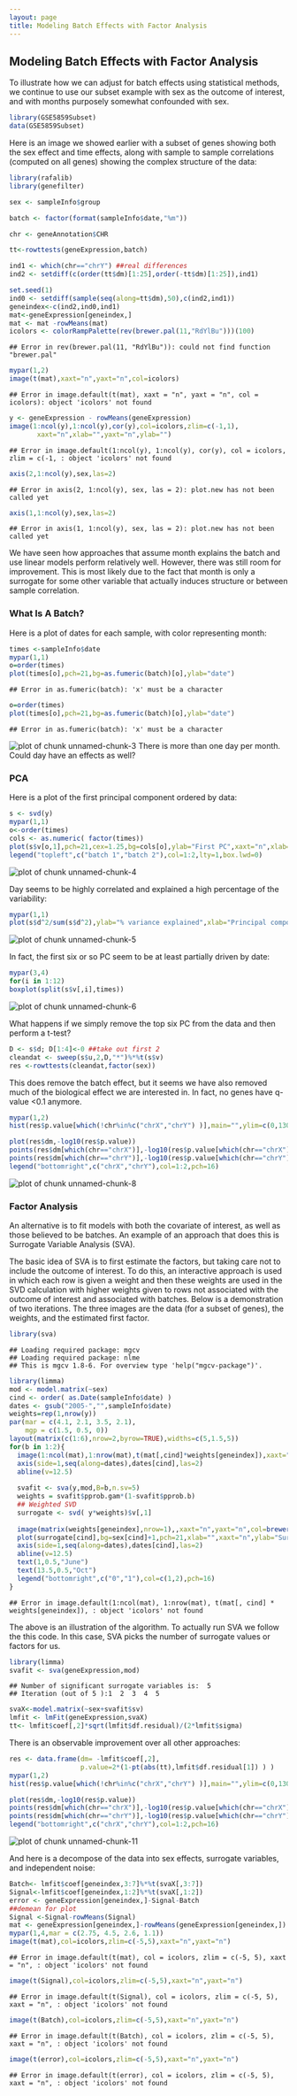 ```yaml
---
layout: page
title: Modeling Batch Effects with Factor Analysis
---
```




##  Modeling Batch Effects with Factor Analysis

To illustrate how we can adjust for batch effects using statistical methods, we continue to use our subset example with sex as the outcome of interest, and with months purposely somewhat confounded with sex. 


```r
library(GSE5859Subset)
data(GSE5859Subset)
```

Here is an image we showed earlier with a subset of genes showing both the sex effect and time effects, along with sample to sample correlations (computed on all genes) showing the complex structure of the data:


```r
library(rafalib)
library(genefilter)

sex <- sampleInfo$group

batch <- factor(format(sampleInfo$date,"%m"))

chr <- geneAnnotation$CHR

tt<-rowttests(geneExpression,batch)

ind1 <- which(chr=="chrY") ##real differences
ind2 <- setdiff(c(order(tt$dm)[1:25],order(-tt$dm)[1:25]),ind1)

set.seed(1)
ind0 <- setdiff(sample(seq(along=tt$dm),50),c(ind2,ind1))
geneindex<-c(ind2,ind0,ind1)
mat<-geneExpression[geneindex,]
mat <- mat -rowMeans(mat)
icolors <- colorRampPalette(rev(brewer.pal(11,"RdYlBu")))(100)
```

```
## Error in rev(brewer.pal(11, "RdYlBu")): could not find function "brewer.pal"
```

```r
mypar(1,2)
image(t(mat),xaxt="n",yaxt="n",col=icolors)
```

```
## Error in image.default(t(mat), xaxt = "n", yaxt = "n", col = icolors): object 'icolors' not found
```

```r
y <- geneExpression - rowMeans(geneExpression)
image(1:ncol(y),1:ncol(y),cor(y),col=icolors,zlim=c(-1,1),
       xaxt="n",xlab="",yaxt="n",ylab="")
```

```
## Error in image.default(1:ncol(y), 1:ncol(y), cor(y), col = icolors, zlim = c(-1, : object 'icolors' not found
```

```r
axis(2,1:ncol(y),sex,las=2)
```

```
## Error in axis(2, 1:ncol(y), sex, las = 2): plot.new has not been called yet
```

```r
axis(1,1:ncol(y),sex,las=2)
```

```
## Error in axis(1, 1:ncol(y), sex, las = 2): plot.new has not been called yet
```



We have seen how approaches that assume month explains the batch and use linear models perform relatively well. However, there was still room for improvement. This is most likely due to the fact that month is only a surrogate for some other variable that actually induces structure or between sample correlation.

### What Is A Batch?

Here is a plot of dates for each sample, with color representing month:


```r
times <-sampleInfo$date 
mypar(1,1)
o=order(times)
plot(times[o],pch=21,bg=as.fumeric(batch)[o],ylab="date")
```

```
## Error in as.fumeric(batch): 'x' must be a character
```

```r
o=order(times)
plot(times[o],pch=21,bg=as.fumeric(batch)[o],ylab="date")
```

```
## Error in as.fumeric(batch): 'x' must be a character
```

![plot of chunk unnamed-chunk-3](images/adjusting_with_factor_analysis-unnamed-chunk-3-1.png) 
There is more than one day per month. Could day have an effects as well?


### PCA

Here is a plot of the first principal component ordered by data:

```r
s <- svd(y)
mypar(1,1)
o<-order(times)
cols <- as.numeric( factor(times))
plot(s$v[o,1],pch=21,cex=1.25,bg=cols[o],ylab="First PC",xaxt="n",xlab="")
legend("topleft",c("batch 1","batch 2"),col=1:2,lty=1,box.lwd=0)
```

![plot of chunk unnamed-chunk-4](images/adjusting_with_factor_analysis-unnamed-chunk-4-1.png) 

Day seems to be highly correlated and explained a high percentage of the variability:


```r
mypar(1,1)
plot(s$d^2/sum(s$d^2),ylab="% variance explained",xlab="Principal component")
```

![plot of chunk unnamed-chunk-5](images/adjusting_with_factor_analysis-unnamed-chunk-5-1.png) 

In fact, the first six or so PC seem to be at least partially driven by date:

```r
mypar(3,4)
for(i in 1:12)
boxplot(split(s$v[,i],times))
```

![plot of chunk unnamed-chunk-6](images/adjusting_with_factor_analysis-unnamed-chunk-6-1.png) 


What happens if we simply remove the top six PC from the data and then perform a t-test? 


```r
D <- s$d; D[1:4]<-0 ##take out first 2
cleandat <- sweep(s$u,2,D,"*")%*%t(s$v)
res <-rowttests(cleandat,factor(sex))
```

This does remove the batch effect, but it seems we have also removed much of the biological effect we are interested in. In fact, no genes have q-value <0.1 anymore.



```r
mypar(1,2)
hist(res$p.value[which(!chr%in%c("chrX","chrY") )],main="",ylim=c(0,1300))

plot(res$dm,-log10(res$p.value))
points(res$dm[which(chr=="chrX")],-log10(res$p.value[which(chr=="chrX")]),col=1,pch=16)
points(res$dm[which(chr=="chrY")],-log10(res$p.value[which(chr=="chrY")]),col=2,pch=16,xlab="Effect size",ylab="-log10(p-value)")
legend("bottomright",c("chrX","chrY"),col=1:2,pch=16)
```

![plot of chunk unnamed-chunk-8](images/adjusting_with_factor_analysis-unnamed-chunk-8-1.png) 

<a name="sva"></a>
### Factor Analysis

An alternative is to fit models with both the covariate of interest, as well as those believed to be batches. An example of an approach that does this is Surrogate Variable Analysis (SVA).


The basic idea of SVA is to first estimate the factors, but taking care not to include the outcome of interest. To do this, an interactive approach is used in which each row is given a weight and then these weights are used in the SVD calculation with higher weights given to rows not associated with the outcome of interest and associated with batches. Below is a demonstration of two iterations. The three images are the data (for a subset of genes), the weights, and the estimated first factor.



```r
library(sva)
```

```
## Loading required package: mgcv
## Loading required package: nlme
## This is mgcv 1.8-6. For overview type 'help("mgcv-package")'.
```

```r
library(limma)
mod <- model.matrix(~sex)
cind <- order( as.Date(sampleInfo$date) )
dates <- gsub("2005-","",sampleInfo$date)
weights=rep(1,nrow(y))
par(mar = c(4.1, 2.1, 3.5, 2.1), 
    mgp = c(1.5, 0.5, 0))
layout(matrix(c(1:6),nrow=2,byrow=TRUE),widths=c(5,1.5,5))
for(b in 1:2){
  image(1:ncol(mat),1:nrow(mat),t(mat[,cind]*weights[geneindex]),xaxt="n",yaxt="n",col=icolors,xlab="",ylab="")
  axis(side=1,seq(along=dates),dates[cind],las=2)
  abline(v=12.5)
  
  svafit <- sva(y,mod,B=b,n.sv=5)
  weights = svafit$pprob.gam*(1-svafit$pprob.b)
  ## Weighted SVD
  surrogate <- svd( y*weights)$v[,1]
  
  image(matrix(weights[geneindex],nrow=1),,xaxt="n",yaxt="n",col=brewer.pal(9,"Blues"))
  plot(surrogate[cind],bg=sex[cind]+1,pch=21,xlab="",xaxt="n",ylab="Surrogate variable",ylim=c(-.5,.5),cex=1.5)
  axis(side=1,seq(along=dates),dates[cind],las=2)
  abline(v=12.5)
  text(1,0.5,"June")
  text(13.5,0.5,"Oct")
  legend("bottomright",c("0","1"),col=c(1,2),pch=16)
}
```

```
## Error in image.default(1:ncol(mat), 1:nrow(mat), t(mat[, cind] * weights[geneindex]), : object 'icolors' not found
```


The above is an illustration of the algorithm. To actually run SVA we follow the this code. In this case, SVA picks the number of surrogate values or factors for us.



```r
library(limma)
svafit <- sva(geneExpression,mod)
```

```
## Number of significant surrogate variables is:  5 
## Iteration (out of 5 ):1  2  3  4  5
```

```r
svaX<-model.matrix(~sex+svafit$sv)
lmfit <- lmFit(geneExpression,svaX)
tt<- lmfit$coef[,2]*sqrt(lmfit$df.residual)/(2*lmfit$sigma)
```

There is an observable improvement over all other approaches:


```r
res <- data.frame(dm= -lmfit$coef[,2],
                  p.value=2*(1-pt(abs(tt),lmfit$df.residual[1]) ) )
mypar(1,2)
hist(res$p.value[which(!chr%in%c("chrX","chrY") )],main="",ylim=c(0,1300))

plot(res$dm,-log10(res$p.value))
points(res$dm[which(chr=="chrX")],-log10(res$p.value[which(chr=="chrX")]),col=1,pch=16)
points(res$dm[which(chr=="chrY")],-log10(res$p.value[which(chr=="chrY")]),col=2,pch=16,xlab="Effect size",ylab="-log10(p-value)")
legend("bottomright",c("chrX","chrY"),col=1:2,pch=16)
```

![plot of chunk unnamed-chunk-11](images/adjusting_with_factor_analysis-unnamed-chunk-11-1.png) 


And here is a decompose of the data into sex effects, surrogate variables, and independent noise:


```r
Batch<- lmfit$coef[geneindex,3:7]%*%t(svaX[,3:7])
Signal<-lmfit$coef[geneindex,1:2]%*%t(svaX[,1:2])
error <- geneExpression[geneindex,]-Signal-Batch
##demean for plot
Signal <-Signal-rowMeans(Signal)
mat <- geneExpression[geneindex,]-rowMeans(geneExpression[geneindex,])
mypar(1,4,mar = c(2.75, 4.5, 2.6, 1.1))
image(t(mat),col=icolors,zlim=c(-5,5),xaxt="n",yaxt="n")
```

```
## Error in image.default(t(mat), col = icolors, zlim = c(-5, 5), xaxt = "n", : object 'icolors' not found
```

```r
image(t(Signal),col=icolors,zlim=c(-5,5),xaxt="n",yaxt="n")
```

```
## Error in image.default(t(Signal), col = icolors, zlim = c(-5, 5), xaxt = "n", : object 'icolors' not found
```

```r
image(t(Batch),col=icolors,zlim=c(-5,5),xaxt="n",yaxt="n")
```

```
## Error in image.default(t(Batch), col = icolors, zlim = c(-5, 5), xaxt = "n", : object 'icolors' not found
```

```r
image(t(error),col=icolors,zlim=c(-5,5),xaxt="n",yaxt="n")
```

```
## Error in image.default(t(error), col = icolors, zlim = c(-5, 5), xaxt = "n", : object 'icolors' not found
```


